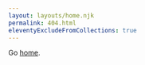 ```yaml
---
layout: layouts/home.njk
permalink: 404.html
eleventyExcludeFromCollections: true
---
```

  <my-page name="Content not found" subtitle="404">
    <section class="small page">
      Go <a href="/">home</a>.
    </section>
  </my-page>
</section>
